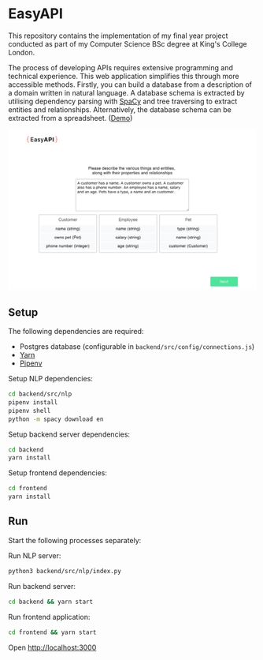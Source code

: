 # EasyAPI

This repository contains the implementation of my final year project conducted as part of my Computer Science BSc degree at King's College London.

The process of developing APIs requires extensive programming and technical experience. This web application simplifies this through more accessible methods. Firstly, you can build a database from a description of a domain written in natural language. A database schema is extracted by utilising dependency parsing with [SpaCy](https://spacy.io/) and tree traversing to extract entities and relationships. Alternatively, the database schema can be extracted from a spreadsheet. ([Demo](https://gfycat.com/TestyFlakyChevrotain))



![Parsing of domain description into entity-relationship structures](screenshots/natural.png?raw=true)

## Setup

The following dependencies are required:

- Postgres database (configurable in `backend/src/config/connections.js`)
- [Yarn](https://yarnpkg.com/lang/en/)
- [Pipenv](https://github.com/pypa/pipenv)


Setup NLP dependencies:

```bash
cd backend/src/nlp
pipenv install
pipenv shell
python -m spacy download en
```

Setup backend server dependencies:

```bash
cd backend
yarn install
```

Setup frontend dependencies:

```bash
cd frontend
yarn install
```

## Run

Start the following processes separately:

Run NLP server:
```bash
python3 backend/src/nlp/index.py
```

Run backend server:
```bash
cd backend && yarn start
```

Run frontend application:
```bash
cd frontend && yarn start
```

Open <http://localhost:3000>
